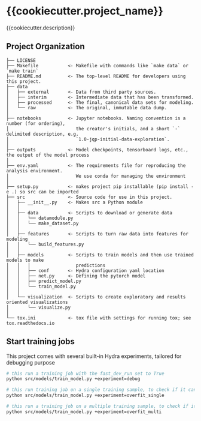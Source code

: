 # {{cookiecutter.project_name}}

{{cookiecutter.description}}

## Project Organization

    ├── LICENSE
    ├── Makefile           <- Makefile with commands like `make data` or `make train`
    ├── README.md          <- The top-level README for developers using this project.
    ├── data
    │   ├── external       <- Data from third party sources.
    │   ├── interim        <- Intermediate data that has been transformed.
    │   ├── processed      <- The final, canonical data sets for modeling.
    │   └── raw            <- The original, immutable data dump.
    │
    ├── notebooks          <- Jupyter notebooks. Naming convention is a number (for ordering),
    │                         the creator's initials, and a short `-` delimited description, e.g.
    │                         `1.0-jqp-initial-data-exploration`.
    │
    ├── outputs            <- Model checkpoints, tensorboard logs, etc., the output of the model process
    │
    ├── env.yaml           <- The requirements file for reproducing the analysis environment.
    │                         We use conda for managing the environment
    │
    ├── setup.py           <- makes project pip installable (pip install -e .) so src can be imported
    ├── src                <- Source code for use in this project.
    │   ├── __init__.py    <- Makes src a Python module
    │   │
    │   ├── data           <- Scripts to download or generate data
    │   │   └── datamodule.py
    │   │   └── make_dataset.py
    │   │
    │   ├── features       <- Scripts to turn raw data into features for modeling
    │   │   └── build_features.py
    │   │
    │   ├── models         <- Scripts to train models and then use trained models to make
    │   │   │                 predictions
    │   │   ├── conf       <- Hydra configuration yaml location
    │   │   ├── net.py     <- Defining the pytorch model
    │   │   ├── predict_model.py
    │   │   └── train_model.py
    │   │
    │   └── visualization  <- Scripts to create exploratory and results oriented visualizations
    │       └── visualize.py
    │
    └── tox.ini            <- tox file with settings for running tox; see tox.readthedocs.io

## Start training jobs

This project comes with several built-in Hydra experiments, tailored for debugging purpose

```bash
# this run a training job with the fast_dev_run set to True
python src/models/train_model.py +experiment=debug

# this run training job on a single training sample, to check if it can overfit
python src/models/train_model.py +experiment=overfit_single

# this run a training job on a multiple training sample, to check if it can overfit
python src/models/train_model.py +experiment=overfit_multi
```
